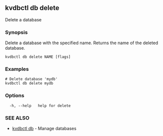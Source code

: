 ## kvdbctl db delete

Delete a database

### Synopsis

Delete a database with the specified name. Returns the name of the deleted database.

```
kvdbctl db delete NAME [flags]
```

### Examples

```
# Delete database 'mydb'
kvdbctl db delete mydb
```

### Options

```
  -h, --help   help for delete
```

### SEE ALSO

* [kvdbctl db](kvdbctl_db.md)	 - Manage databases

